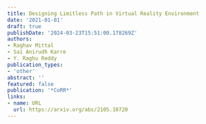 ```yaml
---
title: Designing Limitless Path in Virtual Reality Environment
date: '2021-01-01'
draft: true
publishDate: '2024-03-23T15:51:00.178269Z'
authors:
- Raghav Mittal
- Sai Anirudh Karre
- Y. Raghu Reddy
publication_types:
- 'other'
abstract: ''
featured: false
publication: '*CoRR*'
links:
- name: URL
  url: https://arxiv.org/abs/2105.10720
---
```


